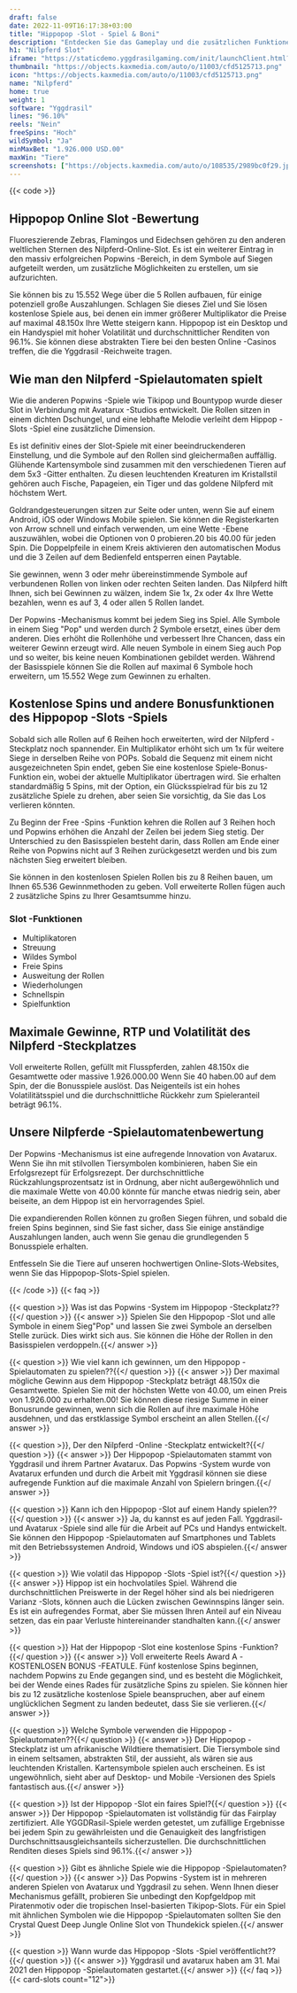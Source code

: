 ```yaml
---
draft: false
date: 2022-11-09T16:17:38+03:00
title: "Hippopop -Slot - Spiel & Boni"
description: "Entdecken Sie das Gameplay und die zusätzlichen Funktionen des Hippopop -Spielautomaten in unserer vollständigen Bewertung. Wir sehen uns auch an, wo Sie mit den besten Casino -Boni spielen können."
h1: "Nilpferd Slot"
iframe: "https://staticdemo.yggdrasilgaming.com/init/launchClient.html?gameid=10108&lang=en&currency=EUR&org=Demo&key=&fullscreen=yes"
thumbnail: "https://objects.kaxmedia.com/auto/o/11003/cfd5125713.png"
icon: "https://objects.kaxmedia.com/auto/o/11003/cfd5125713.png"
name: "Nilpferd"
home: true
weight: 1
software: "Yggdrasil"
lines: "96.10%"
reels: "Nein"
freeSpins: "Hoch"
wildSymbol: "Ja"
minMaxBet: "1.926.000 USD.00"
maxWin: "Tiere"
screenshots: ["https://objects.kaxmedia.com/auto/o/108535/2989bc0f29.jpeg"]
---
```


{{< code >}}<h2>Hippopop Online Slot -Bewertung</h2><p>Fluoreszierende Zebras, Flamingos und Eidechsen gehören zu den anderen weltlichen Sternen des Nilpferd-Online-Slot. Es ist ein weiterer Eintrag in den massiv erfolgreichen Popwins -Bereich, in dem Symbole auf Siegen aufgeteilt werden, um zusätzliche Möglichkeiten zu erstellen, um sie aufzurichten.</p><p>Sie können bis zu 15.552 Wege über die 5 Rollen aufbauen, für einige potenziell große Auszahlungen. Schlagen Sie dieses Ziel und Sie lösen kostenlose Spiele aus, bei denen ein immer größerer Multiplikator die Preise auf maximal 48.150x Ihre Wette steigern kann. Hippopop ist ein Desktop und ein Handyspiel mit hoher Volatilität und durchschnittlicher Renditen von 96.1%. Sie können diese abstrakten Tiere bei den besten Online -Casinos treffen, die die Yggdrasil -Reichweite tragen.</p><h2>Wie man den Nilpferd -Spielautomaten spielt</h2><p>Wie die anderen Popwins -Spiele wie Tikipop und Bountypop wurde dieser Slot in Verbindung mit Avatarux -Studios entwickelt. Die Rollen sitzen in einem dichten Dschungel, und eine lebhafte Melodie verleiht dem Hippop -Slots -Spiel eine zusätzliche Dimension.</p><p>Es ist definitiv eines der Slot-Spiele mit einer beeindruckenderen Einstellung, und die Symbole auf den Rollen sind gleichermaßen auffällig. Glühende Kartensymbole sind zusammen mit den verschiedenen Tieren auf dem 5x3 -Gitter enthalten. Zu diesen leuchtenden Kreaturen im Kristallstil gehören auch Fische, Papageien, ein Tiger und das goldene Nilpferd mit höchstem Wert.</p><p>Goldrandgesteuerungen sitzen zur Seite oder unten, wenn Sie auf einem Android, iOS oder Windows Mobile spielen. Sie können die Registerkarten von Arrow schnell und einfach verwenden, um eine Wette -Ebene auszuwählen, wobei die Optionen von 0 probieren.20 bis 40.00 für jeden Spin. Die Doppelpfeile in einem Kreis aktivieren den automatischen Modus und die 3 Zeilen auf dem Bedienfeld entsperren einen Paytable.</p><p>Sie gewinnen, wenn 3 oder mehr übereinstimmende Symbole auf verbundenen Rollen von linken oder rechten Seiten landen. Das Nilpferd hilft Ihnen, sich bei Gewinnen zu wälzen, indem Sie 1x, 2x oder 4x Ihre Wette bezahlen, wenn es auf 3, 4 oder allen 5 Rollen landet.</p><p>Der Popwins -Mechanismus kommt bei jedem Sieg ins Spiel. Alle Symbole in einem Sieg "Pop" und werden durch 2 Symbole ersetzt, eines über dem anderen. Dies erhöht die Rollenhöhe und verbessert Ihre Chancen, dass ein weiterer Gewinn erzeugt wird. Alle neuen Symbole in einem Sieg auch Pop und so weiter, bis keine neuen Kombinationen gebildet werden. Während der Basisspiele können Sie die Rollen auf maximal 6 Symbole hoch erweitern, um 15.552 Wege zum Gewinnen zu erhalten.</p><h2>Kostenlose Spins und andere Bonusfunktionen des Hippopop -Slots -Spiels</h2><p>Sobald sich alle Rollen auf 6 Reihen hoch erweiterten, wird der Nilpferd -Steckplatz noch spannender. Ein Multiplikator erhöht sich um 1x für weitere Siege in derselben Reihe von POPs. Sobald die Sequenz mit einem nicht ausgezeichneten Spin endet, geben Sie eine kostenlose Spiele-Bonus-Funktion ein, wobei der aktuelle Multiplikator übertragen wird. Sie erhalten standardmäßig 5 Spins, mit der Option, ein Glücksspielrad für bis zu 12 zusätzliche Spiele zu drehen, aber seien Sie vorsichtig, da Sie das Los verlieren könnten.</p><p>Zu Beginn der Free -Spins -Funktion kehren die Rollen auf 3 Reihen hoch und Popwins erhöhen die Anzahl der Zeilen bei jedem Sieg stetig. Der Unterschied zu den Basisspielen besteht darin, dass Rollen am Ende einer Reihe von Popwins nicht auf 3 Reihen zurückgesetzt werden und bis zum nächsten Sieg erweitert bleiben.</p><p>Sie können in den kostenlosen Spielen Rollen bis zu 8 Reihen bauen, um Ihnen 65.536 Gewinnmethoden zu geben. Voll erweiterte Rollen fügen auch 2 zusätzliche Spins zu Ihrer Gesamtsumme hinzu.</p><h3>
Slot -Funktionen</h3><ul>
<li></span>
Multiplikatoren</li>
<li></span>
Streuung</li>
<li></span>
Wildes Symbol</li>
<li></span>
Freie Spins</li>
<li></span>
Ausweitung der Rollen</li>
<li></span>
Wiederholungen</li>
<li></span>
Schnellspin</li>
<li></span>
Spielfunktion</li></ul><h2>Maximale Gewinne, RTP und Volatilität des Nilpferd -Steckplatzes</h2><p>Voll erweiterte Rollen, gefüllt mit Flusspferden, zahlen 48.150x die Gesamtwette oder massive 1.926.000.00 Wenn Sie 40 haben.00 auf dem Spin, der die Bonusspiele auslöst. Das Neigenteils ist ein hohes Volatilitätsspiel und die durchschnittliche Rückkehr zum Spieleranteil beträgt 96.1%.</p><h2>Unsere Nilpferde -Spielautomatenbewertung</h2><p>Der Popwins -Mechanismus ist eine aufregende Innovation von Avatarux. Wenn Sie ihn mit stilvollen Tiersymbolen kombinieren, haben Sie ein Erfolgsrezept für Erfolgsrezept. Der durchschnittliche Rückzahlungsprozentsatz ist in Ordnung, aber nicht außergewöhnlich und die maximale Wette von 40.00 könnte für manche etwas niedrig sein, aber beiseite, an dem Hippop ist ein hervorragendes Spiel.</p><p>Die expandierenden Rollen können zu großen Siegen führen, und sobald die freien Spins beginnen, sind Sie fast sicher, dass Sie einige anständige Auszahlungen landen, auch wenn Sie genau die grundlegenden 5 Bonusspiele erhalten.</p><p>Entfesseln Sie die Tiere auf unseren hochwertigen Online-Slots-Websites, wenn Sie das Hippopop-Slots-Spiel spielen.</p>
{{< /code >}}
{{< faq >}}

{{< question >}} Was ist das Popwins -System im Hippopop -Steckplatz??{{</ question >}}
{{< answer >}} Spielen Sie den Hippopop -Slot und alle Symbole in einem Sieg"Pop" und lassen Sie zwei Symbole an derselben Stelle zurück. Dies wirkt sich aus. Sie können die Höhe der Rollen in den Basisspielen verdoppeln.{{</ answer >}}

{{< question >}} Wie viel kann ich gewinnen, um den Hippopop -Spielautomaten zu spielen??{{</ question >}}
{{< answer >}} Der maximal mögliche Gewinn aus dem Hippopop -Steckplatz beträgt 48.150x die Gesamtwette. Spielen Sie mit der höchsten Wette von 40.00, um einen Preis von 1.926.000 zu erhalten.00! Sie können diese riesige Summe in einer Bonusrunde gewinnen, wenn sich die Rollen auf ihre maximale Höhe ausdehnen, und das erstklassige Symbol erscheint an allen Stellen.{{</ answer >}}

{{< question >}}, Der den Nilpferd -Online -Steckplatz entwickelt?{{</ question >}}
{{< answer >}} Der Hippopop -Spielautomaten stammt von Yggdrasil und ihrem Partner Avatarux. Das Popwins -System wurde von Avatarux erfunden und durch die Arbeit mit Yggdrasil können sie diese aufregende Funktion auf die maximale Anzahl von Spielern bringen.{{</ answer >}}

{{< question >}} Kann ich den Hippopop -Slot auf einem Handy spielen??{{</ question >}}
{{< answer >}} Ja, du kannst es auf jeden Fall. Yggdrasil- und Avatarux -Spiele sind alle für die Arbeit auf PCs und Handys entwickelt. Sie können den Hippopop -Spielautomaten auf Smartphones und Tablets mit den Betriebssystemen Android, Windows und iOS abspielen.{{</ answer >}}

{{< question >}} Wie volatil das Hippopop -Slots -Spiel ist?{{</ question >}}
{{< answer >}} Hippop ist ein hochvolatiles Spiel. Während die durchschnittlichen Preiswerte in der Regel höher sind als bei niedrigeren Varianz -Slots, können auch die Lücken zwischen Gewinnspins länger sein. Es ist ein aufregendes Format, aber Sie müssen Ihren Anteil auf ein Niveau setzen, das ein paar Verluste hintereinander standhalten kann.{{</ answer >}}

{{< question >}} Hat der Hippopop -Slot eine kostenlose Spins -Funktion?{{</ question >}}
{{< answer >}} Voll erweiterte Reels Award A -KOSTENLOSEN BONUS -FEATULE. Fünf kostenlose Spins beginnen, nachdem Popwins zu Ende gegangen sind, und es besteht die Möglichkeit, bei der Wende eines Rades für zusätzliche Spins zu spielen. Sie können hier bis zu 12 zusätzliche kostenlose Spiele beanspruchen, aber auf einem unglücklichen Segment zu landen bedeutet, dass Sie sie verlieren.{{</ answer >}}

{{< question >}} Welche Symbole verwenden die Hippopop -Spielautomaten??{{</ question >}}
{{< answer >}} Der Hippopop -Steckplatz ist um afrikanische Wildtiere thematisiert. Die Tiersymbole sind in einem seltsamen, abstrakten Stil, der aussieht, als wären sie aus leuchtenden Kristallen. Kartensymbole spielen auch erscheinen. Es ist ungewöhnlich, sieht aber auf Desktop- und Mobile -Versionen des Spiels fantastisch aus.{{</ answer >}}

{{< question >}} Ist der Hippopop -Slot ein faires Spiel?{{</ question >}}
{{< answer >}} Der Hippopop -Spielautomaten ist vollständig für das Fairplay zertifiziert. Alle YGGDRasil-Spiele werden getestet, um zufällige Ergebnisse bei jedem Spin zu gewährleisten und die Genauigkeit des langfristigen Durchschnittsausgleichsanteils sicherzustellen. Die durchschnittlichen Renditen dieses Spiels sind 96.1%.{{</ answer >}}

{{< question >}} Gibt es ähnliche Spiele wie die Hippopop -Spielautomaten?{{</ question >}}
{{< answer >}} Das Popwins -System ist in mehreren anderen Spielen von Avatarux und Yggdrasil zu sehen. Wenn Ihnen dieser Mechanismus gefällt, probieren Sie unbedingt den Kopfgeldpop mit Piratenmotiv oder die tropischen Insel-basierten Tikipop-Slots. Für ein Spiel mit ähnlichen Symbolen wie die Hippopop -Spielautomaten sollten Sie den Crystal Quest Deep Jungle Online Slot von Thundekick spielen.{{</ answer >}}

{{< question >}} Wann wurde das Hippopop -Slots -Spiel veröffentlicht??{{</ question >}}
{{< answer >}} Yggdrasil und avatarux haben am 31. Mai 2021 den Hippopop -Spielautomaten gestartet.{{</ answer >}}
{{</ faq >}}
{{< card-slots count="12">}}